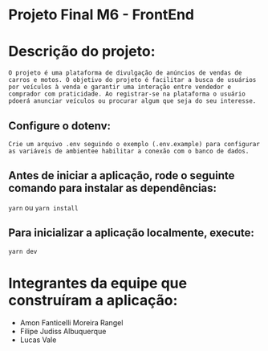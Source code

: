 # Projeto Final M6 - FrontEnd

# Descrição do projeto:

`O projeto é uma plataforma de divulgação de anúncios de vendas de carros e motos. O objetivo do projeto é facilitar a busca de usuários por veículos à venda e garantir uma interação entre vendedor e comprador com praticidade. Ao registrar-se na plataforma o usuário pdoerá anunciar veículos ou procurar algum que seja do seu interesse.`

## Configure o dotenv:

`Crie um arquivo .env seguindo o exemplo (.env.example) para configurar as variáveis de ambientee habilitar a conexão com o banco de dados.`

## Antes de iniciar a aplicação, rode o seguinte comando para instalar as dependências:

`yarn` ou `yarn install`

## Para inicializar a aplicação localmente, execute:

`yarn dev`

# Integrantes da equipe que construíram a aplicação:
- Amon Fanticelli Moreira Rangel
- Filipe Judiss Albuquerque
- Lucas Vale
